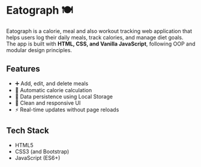 # Eatograph 🍽️

Eatograph is a calorie, meal and also workout tracking web application that helps users log their daily meals, track calories, and manage diet goals.  
The app is built with **HTML, CSS, and Vanilla JavaScript**, following OOP and modular design principles.

## Features
- ➕ Add, edit, and delete meals
- 🔢 Automatic calorie calculation
- 💾 Data persistence using Local Storage
- 🎨 Clean and responsive UI
- ⚡ Real-time updates without page reloads

## Tech Stack
- HTML5
- CSS3 (and Bootstrap)
- JavaScript (ES6+)
